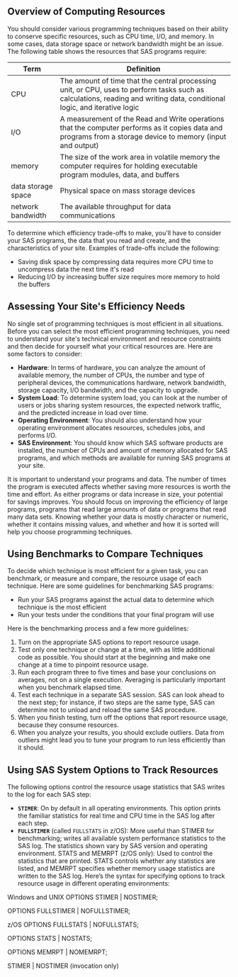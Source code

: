 ## Overview of Computing Resources 

You should consider various programming techniques based on their ability to conserve specific resources, such as CPU time, I/O, and memory. In some cases, data storage space or network bandwidth might be an issue. The following table shows the resources that SAS programs require:

**Term** |	**Definition**
-----|-----
CPU	| The amount of time that the central processing unit, or CPU, uses to perform tasks such as calculations, reading and writing data, conditional logic, and iterative logic
I/O |	A measurement of the Read and Write operations that the computer performs as it copies data and programs from a storage device to memory (input and output)
memory | The size of the work area in volatile memory the computer requires for holding executable program modules, data, and buffers
data storage space	| Physical space on mass storage devices
network bandwidth	| The available throughput for data communications

To determine which efficiency trade-offs to make, you'll have to consider your SAS programs, the data that you read and create, and the characteristics of your site. Examples of trade-offs include the following:

* Saving disk space by compressing data requires more CPU time to uncompress data the next time it's read
* Reducing I/O by increasing buffer size requires more memory to hold the buffers

## Assessing Your Site's Efficiency Needs

No single set of programming techniques is most efficient in all situations. Before you can select the most efficient programming techniques, you need to understand your site's technical environment and resource constraints and then decide for yourself what your critical resources are. Here are some factors to consider:

* **Hardware**: In terms of hardware, you can analyze the amount of available memory, the number of CPUs, the number and type of peripheral devices, the communications hardware, network bandwidth, storage capacity, I/O bandwidth, and the capacity to upgrade.
* **System Load**: To determine system load, you can look at the number of users or jobs sharing system resources, the expected network traffic, and the predicted increase in load over time.
* **Operating Environment**: You should also understand how your operating environment allocates resources, schedules jobs, and performs I/O.
* **SAS Environment**: You should know which SAS software products are installed, the number of CPUs and amount of memory allocated for SAS programs, and which methods are available for running SAS programs at your site.

It is important to understand your programs and data. The number of times the program is executed affects whether saving more resources is worth the time and effort. As either programs or data increase in size, your potential for savings improves. You should focus on improving the efficiency of large programs, programs that read large amounts of data or programs that read many data sets. Knowing whether your data is mostly character or numeric, whether it contains missing values, and whether and how it is sorted will help you choose programming techniques.

## Using Benchmarks to Compare Techniques

To decide which technique is most efficient for a given task, you can benchmark, or measure and compare, the resource usage of each technique. Here are some guidelines for benchmarking SAS programs:

* Run your SAS programs against the actual data to determine which technique is the most efficient
* Run your tests under the conditions that your final program will use

Here is the benchmarking process and a few more guidelines:

1. Turn on the appropriate SAS options to report resource usage.
2. Test only one technique or change at a time, with as little additional code as possible. You should start at the beginning and make one change at a time to pinpoint resource usage.
3. Run each program three to five times and base your conclusions on averages, not on a single execution. Averaging is particularly important when you benchmark elapsed time.
4. Test each technique in a separate SAS session. SAS can look ahead to the next step; for instance, if two steps are the same type, SAS can determine not to unload and reload the same SAS procedure.
5. When you finish testing, turn off the options that report resource usage, because they consume resources.
6. When you analyze your results, you should exclude outliers. Data from outliers might lead you to tune your program to run less efficiently than it should.

## Using SAS System Options to Track Resources 

The following options control the resource usage statistics that SAS writes to the log for each SAS step:

* **`STIMER`**: On by default in all operating environments. This option prints the familiar statistics for real time and CPU time in the SAS log after each step.
* **`FULLSTIMER`** (called `FULLSTATS` in z/OS): More useful than STIMER for benchmarking; writes all available system performance statistics to the SAS log. The statistics shown vary by SAS version and operating environment.
STATS and MEMRPT (z/OS only): Used to control the statistics that are printed. STATS controls whether any statistics are listed, and MEMRPT specifies whether memory usage statistics are written to the SAS log.
Here’s the syntax for specifying options to track resource usage in different operating environments:

Windows and UNIX
OPTIONS STIMER | NOSTIMER;

OPTIONS FULLSTIMER | NOFULLSTIMER;

z/OS
OPTIONS FULLSTATS | NOFULLSTATS;

OPTIONS STATS | NOSTATS;

OPTIONS MEMRPT | NOMEMRPT;

STIMER | NOSTIMER (invocation only)
